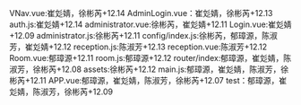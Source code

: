 VNav.vue:崔彣婧，徐彬芮+12.14
AdminLogin.vue：崔彣婧，徐彬芮+12.13
auth.js:崔彣婧+12.14
administrator.vue:徐彬芮，崔彣婧+12.11
Login.vue:崔彣婧+12.09
administrator.js:徐彬芮+12.11
config/index.js:徐彬芮，郁璋源，陈淑芳，崔彣婧+12.12
reception.js:陈淑芳+12.13
reception.vue:陈淑芳+12.12
Room.vue:郁璋源+12.11
room.js:郁璋源+12.12
router/index:郁璋源，崔彣婧，陈淑芳，徐彬芮+12.08
assets:徐彬芮+12.12
main.js:郁璋源，崔彣婧，陈淑芳，徐彬芮+12.11
APP.vue:郁璋源，崔彣婧，陈淑芳，徐彬芮+12.07
test：郁璋源，崔彣婧，陈淑芳，徐彬芮+12.09
